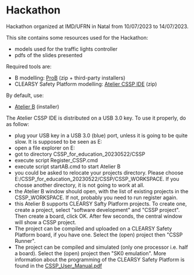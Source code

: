 # Hackathon
Hackathon organized at IMD/UFRN in Natal from 10/07/2023 to 14/07/2023.

This site contains some resources used for the Hackathon:
- models used for the traffic lights controller
- pdfs of the slides presented

Required tools are:
- B modelling: [ProB](https://prob.hhu.de/w/index.php?title=Installation) (zip + third-party installers)
- CLEARSY Safety Platform modelling: [Atelier CSSP IDE](https://clearsy.com/wp-content/uploads/2023/05/CSSP_for_education_20230522.zip) (zip)

By default, use:
- [Atelier B](https://www.atelierb.eu/en/atelier-b-support-maintenance/download-atelier-b/)  (installer)

The Atelier CSSP IDE is distributed on a USB 3.0 key. 
To use it properly, do as follow:
- plug your USB key in a USB 3.0 (blue) port, unless it is going to be quite slow. It is supposed to be seen as E:
- open a file explorer on E:
- got to directory CSSP_for_education_20230522/CSSP
- execute script Register_CSSP.cmd
- execute script startAB.cmd to start Atelier B
- you could be asked to relocate your projects directory. Please choose E:/CSSP_for_education_20230522/CSSP/CSSP_WORKSPACE. If you chosse another directory, it is not going to work at all.
- the Atelier B window should open, with the list of existing projects in the CSSP_WORKSPACE. If not, probably you need to run register again.
- this Atelier B supports CLEARSY Safty Platform projects. To create one, create a project, select "software development" and "CSSP project". Then create a board, click OK. After few seconds, the central window will show a CSSP project.
- The project can be compiled and uploaded on a CLEARSY Safety Platform board, if you have one. Select the (open) project then "CSSP Runner".
- The project can be compiled and simulated (only one processor i.e. half a board). Select the (open) project then "SK0 emulation".
More information about the programming of the CLEARSY Safety Platform is found in the [CSSP_User_Manual.pdf](https://github.com/CLEARSY/hackathon/blob/main/CSSP_User_Manual.pdf) 
